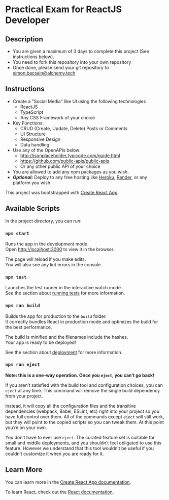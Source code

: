 # Practical Exam for ReactJS Developer


## Description

* You are given a maximum of 3 days to complete this project (See instructions below).
* You need to fork this repository into your own repository
* Once done, please send your git repository to [simon.bacsain@alchemy.tech](mailto:simon.bacsain@alchemy.tech)

## Instructions

* Create a "Social Media" like UI using the following technologies
    * ReactJS
    * TypeScript
    * Any CSS Framework of your choice
* Key Functions:
    * CRUD (Create, Update, Delete) Posts or Comments
    * UI Structure
    * Responsive Design
    * Data handling
* Use any of the OpenAPIs below:
    * http://jsonplaceholder.typicode.com/guide.html
    * https://github.com/public-apis/public-apis
    * Or any other public API of your choice
* You are allowed to add any npm packages as you wish.
* **_Optional:_** Deploy to any free hosting like  [Heroku](https://www.heroku.com/), [Render](https://render.com), or any platform you wish


This project was bootstrapped with [Create React App](https://github.com/facebook/create-react-app).

## Available Scripts

In the project directory, you can run:

### `npm start`

Runs the app in the development mode.<br />
Open [http://localhost:3000](http://localhost:3000) to view it in the browser.

The page will reload if you make edits.<br />
You will also see any lint errors in the console.

### `npm test`

Launches the test runner in the interactive watch mode.<br />
See the section about [running tests](https://facebook.github.io/create-react-app/docs/running-tests) for more information.

### `npm run build`

Builds the app for production to the `build` folder.<br />
It correctly bundles React in production mode and optimizes the build for the best performance.

The build is minified and the filenames include the hashes.<br />
Your app is ready to be deployed!

See the section about [deployment](https://facebook.github.io/create-react-app/docs/deployment) for more information.

### `npm run eject`

**Note: this is a one-way operation. Once you `eject`, you can’t go back!**

If you aren’t satisfied with the build tool and configuration choices, you can `eject` at any time. This command will remove the single build dependency from your project.

Instead, it will copy all the configuration files and the transitive dependencies (webpack, Babel, ESLint, etc) right into your project so you have full control over them. All of the commands except `eject` will still work, but they will point to the copied scripts so you can tweak them. At this point you’re on your own.

You don’t have to ever use `eject`. The curated feature set is suitable for small and middle deployments, and you shouldn’t feel obligated to use this feature. However we understand that this tool wouldn’t be useful if you couldn’t customize it when you are ready for it.

## Learn More

You can learn more in the [Create React App documentation](https://facebook.github.io/create-react-app/docs/getting-started).

To learn React, check out the [React documentation](https://reactjs.org/).

